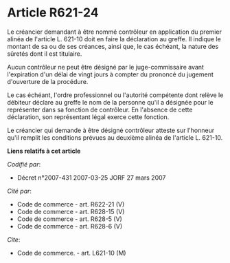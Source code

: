 # Article R621-24

Le créancier demandant à être nommé contrôleur en application du premier alinéa de l'article L. 621-10 doit en faire la
déclaration au greffe. Il indique le montant de sa ou de ses créances, ainsi que, le cas échéant, la nature des sûretés dont
il est titulaire.

Aucun contrôleur ne peut être désigné par le juge-commissaire avant l'expiration d'un délai de vingt jours à compter du
prononcé du jugement d'ouverture de la procédure.

Le cas échéant, l'ordre professionnel ou l'autorité compétente dont relève le débiteur déclare au greffe le nom de la
personne qu'il a désignée pour le représenter dans sa fonction de contrôleur. En l'absence de cette déclaration, son
représentant légal exerce cette fonction.

Le créancier qui demande à être désigné contrôleur atteste sur l'honneur qu'il remplit les conditions prévues au deuxième
alinéa de l'article L. 621-10.

**Liens relatifs à cet article**

_Codifié par_:

  - Décret n°2007-431 2007-03-25 JORF 27 mars 2007

_Cité par_:

  - Code de commerce - art. R622-21 (V)
  - Code de commerce - art. R628-15 (V)
  - Code de commerce - art. R628-5 (V)
  - Code de commerce - art. R628-6 (V)

_Cite_:

  - Code de commerce. - art. L621-10 (M)
